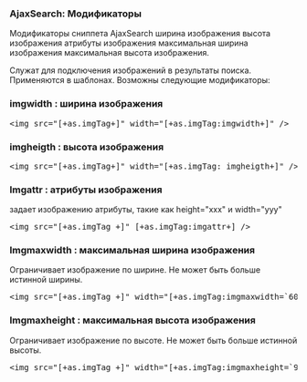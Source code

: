 
<meta http-equiv="Content-Type" content="text/html; charset=utf-8">
<h3>AjaxSearch: Модификаторы </h3> 
Модификаторы сниппета AjaxSearch ширина изображения высота изображения атрибуты изображения максимальная ширина изображения максимальная высота изображения.	
<br>
<p>Служат для подключения изображений в результаты поиска. Применяются в шаблонах. Возможны следующие модификаторы:</p>
<h3 class="sub-header text-bold">imgwidth : ширина изображения</h3>
<pre class="brush: html;">&lt;img src="[+as.imgTag+]" width="[+as.imgTag:imgwidth+]" /&gt;</pre>
<h3 class="sub-header text-bold">imgheigth : высота изображения</h3>
<pre class="brush: html;">&lt;img src="[+as.imgTag+]" width="[+as.imgTag: imgheigth+]" /&gt;</pre>
<h3 class="sub-header text-bold">Imgattr : атрибуты изображения</h3>
<p>задает изображению атрибуты, такие как height="xxx" и width="yyy"</p>
<pre class="brush: html;">&lt;img src="[+as.imgTag +]" [+as.imgTag:imgattr+] /&gt;</pre>
<h3 class="sub-header text-bold">Imgmaxwidth : максимальная ширина изображения</h3>
<p>Ограничивает изображение по ширине. Не может быть больше истинной ширины.</p>
<pre class="brush: html;">&lt;img src="[+as.imgTag +]" width="[+as.imgTag:imgmaxwidth=`60`+]" /&gt;</pre>
<h3 class="sub-header text-bold">Imgmaxheight : максимальная высота изображения</h3>
<p>Ограничивает изображение по высоте. Не может быть больше истинной высоты.</p>
<pre class="brush: html;">&lt;img src="[+as.imgTag +]" width="[+as.imgTag:imgmaxheight=`90`+]" /&gt;</pre>